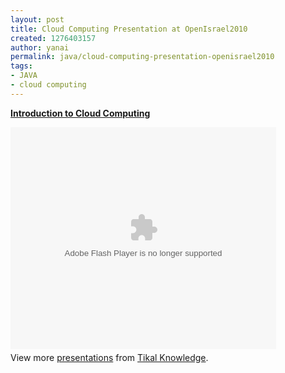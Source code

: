 ```yaml
---
layout: post
title: Cloud Computing Presentation at OpenIsrael2010
created: 1276403157
author: yanai
permalink: java/cloud-computing-presentation-openisrael2010
tags:
- JAVA
- cloud computing
---
```

<div style="width:425px" id="__ss_4483943"><strong style="display:block;margin:12px 0 4px"><a href="http://www.slideshare.net/tikalknowledge/cloud-intro" title="Introduction to Cloud Computing">Introduction to Cloud Computing</a></strong></p>
<object id="__sse4483943" width="425" height="355"><param name="movie" value="http://static.slidesharecdn.com/swf/ssplayer2.swf?doc=cloud-intro-100612133927-phpapp01&rel=0&stripped_title=cloud-intro" /><param name="allowFullScreen" value="true"/><param name="allowScriptAccess" value="always"/><embed name="__sse4483943" src="http://static.slidesharecdn.com/swf/ssplayer2.swf?doc=cloud-intro-100612133927-phpapp01&rel=0&stripped_title=cloud-intro" type="application/x-shockwave-flash" allowscriptaccess="always" allowfullscreen="true" width="425" height="355"></embed></object><div style="padding:5px 0 12px">View more <a href="http://www.slideshare.net/">presentations</a> from <a href="http://www.slideshare.net/tikalknowledge">Tikal Knowledge</a>.</div>
</div>
